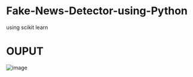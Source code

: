 # Fake-News-Detector-using-Python
using scikit learn

# OUPUT

![image](https://github.com/user-attachments/assets/7a82d739-9770-4449-bf02-e8aa8d2176a8)

